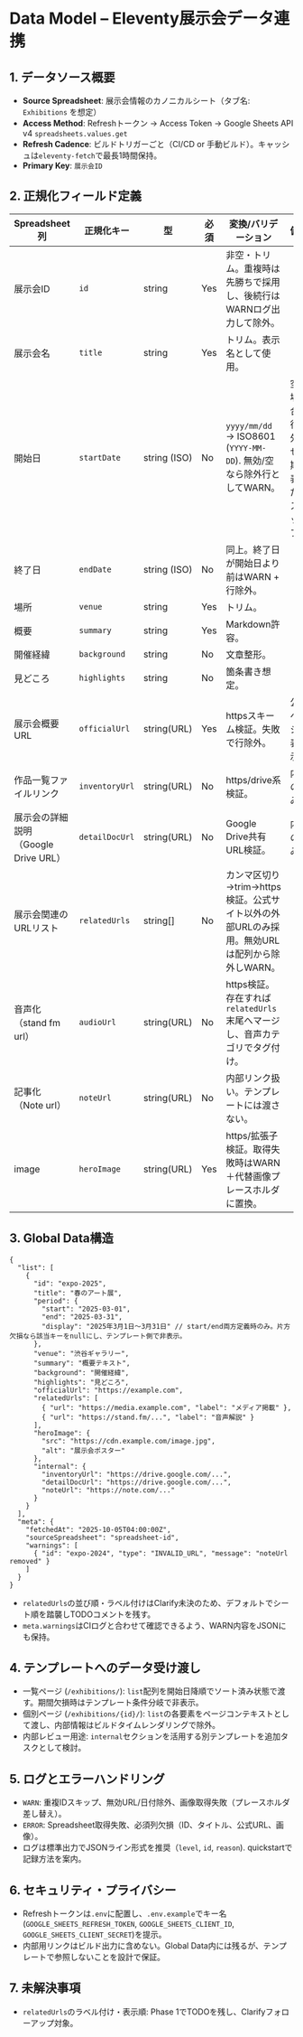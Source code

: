 # Data Model – Eleventy展示会データ連携

## 1. データソース概要
- **Source Spreadsheet**: 展示会情報のカノニカルシート（タブ名: `Exhibitions` を想定）
- **Access Method**: Refreshトークン → Access Token → Google Sheets API v4 `spreadsheets.values.get`
- **Refresh Cadence**: ビルドトリガーごと（CI/CD or 手動ビルド）。キャッシュは`eleventy-fetch`で最長1時間保持。
- **Primary Key**: `展示会ID`

## 2. 正規化フィールド定義
| Spreadsheet列 | 正規化キー | 型 | 必須 | 変換/バリデーション | 備考 |
|----------------|------------|----|------|----------------------|------|
| 展示会ID | `id` | string | Yes | 非空・トリム。重複時は先勝ちで採用し、後続行はWARNログ出力して除外。 | 
| 展示会名 | `title` | string | Yes | トリム。表示名として使用。 | 
| 開始日 | `startDate` | string (ISO) | No | `yyyy/mm/dd` → ISO8601 (`YYYY-MM-DD`). 無効/空なら除外行としてWARN。 | 空の場合: 行除外はせず期間表示だけスキップ。
| 終了日 | `endDate` | string (ISO) | No | 同上。終了日が開始日より前はWARN + 行除外。 | 
| 場所 | `venue` | string | Yes | トリム。 | 
| 概要 | `summary` | string | Yes | Markdown許容。 | 
| 開催経緯 | `background` | string | No | 文章整形。 | 
| 見どころ | `highlights` | string | No | 箇条書き想定。 | 
| 展示会概要URL | `officialUrl` | string(URL) | Yes | httpsスキーム検証。失敗で行除外。 | 公開ページに表示。
| 作品一覧ファイルリンク | `inventoryUrl` | string(URL) | No | https/drive系検証。 | 内部のみ。
| 展示会の詳細説明（Google Drive URL） | `detailDocUrl` | string(URL) | No | Google Drive共有URL検証。 | 内部のみ。
| 展示会関連のURLリスト | `relatedUrls` | string[] | No | カンマ区切り→trim→https検証。公式サイト以外の外部URLのみ採用。無効URLは配列から除外しWARN。 | 
| 音声化（stand fm url） | `audioUrl` | string(URL) | No | https検証。存在すれば`relatedUrls`末尾へマージし、音声カテゴリでタグ付け。 | 
| 記事化（Note url） | `noteUrl` | string(URL) | No | 内部リンク扱い。テンプレートには渡さない。 | 
| image | `heroImage` | string(URL) | Yes | https/拡張子検証。取得失敗時はWARN＋代替画像プレースホルダに置換。 | 

## 3. Global Data構造
```jsonc
{
  "list": [
    {
      "id": "expo-2025",
      "title": "春のアート展",
      "period": {
        "start": "2025-03-01",
        "end": "2025-03-31",
        "display": "2025年3月1日〜3月31日" // start/end両方定義時のみ。片方欠損なら該当キーをnullにし、テンプレート側で非表示。
      },
      "venue": "渋谷ギャラリー",
      "summary": "概要テキスト",
      "background": "開催経緯",
      "highlights": "見どころ",
      "officialUrl": "https://example.com",
      "relatedUrls": [
        { "url": "https://media.example.com", "label": "メディア掲載" },
        { "url": "https://stand.fm/...", "label": "音声解説" }
      ],
      "heroImage": {
        "src": "https://cdn.example.com/image.jpg",
        "alt": "展示会ポスター"
      },
      "internal": {
        "inventoryUrl": "https://drive.google.com/...",
        "detailDocUrl": "https://drive.google.com/...",
        "noteUrl": "https://note.com/..."
      }
    }
  ],
  "meta": {
    "fetchedAt": "2025-10-05T04:00:00Z",
    "sourceSpreadsheet": "spreadsheet-id",
    "warnings": [
      { "id": "expo-2024", "type": "INVALID_URL", "message": "noteUrl removed" }
    ]
  }
}
```
- `relatedUrls`の並び順・ラベル付けはClarify未決のため、デフォルトでシート順を踏襲しTODOコメントを残す。
- `meta.warnings`はCIログと合わせて確認できるよう、WARN内容をJSONにも保持。

## 4. テンプレートへのデータ受け渡し
- 一覧ページ (`/exhibitions/`): `list`配列を開始日降順でソート済み状態で渡す。期間欠損時はテンプレート条件分岐で非表示。
- 個別ページ (`/exhibitions/{id}/`): `list`の各要素をページコンテキストとして渡し、内部情報はビルドタイムレンダリングで除外。
- 内部レビュー用途: `internal`セクションを活用する別テンプレートを追加タスクとして検討。

## 5. ログとエラーハンドリング
- `WARN`: 重複IDスキップ、無効URL/日付除外、画像取得失敗（プレースホルダ差し替え）。
- `ERROR`: Spreadsheet取得失敗、必須列欠損（ID、タイトル、公式URL、画像）。
- ログは標準出力でJSONライン形式を推奨（`level`, `id`, `reason`). quickstartで記録方法を案内。

## 6. セキュリティ・プライバシー
- Refreshトークンは`.env`に配置し、`.env.example`でキー名(`GOOGLE_SHEETS_REFRESH_TOKEN`, `GOOGLE_SHEETS_CLIENT_ID`, `GOOGLE_SHEETS_CLIENT_SECRET`)を提示。
- 内部用リンクはビルド出力に含めない。Global Data内には残るが、テンプレートで参照しないことを設計で保証。

## 7. 未解決事項
- `relatedUrls`のラベル付け・表示順: Phase 1でTODOを残し、Clarifyフォローアップ対象。

